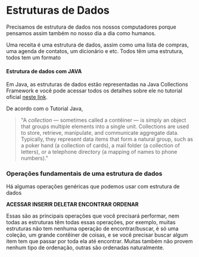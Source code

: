 
# Estruturas de Dados

Precisamos de estrutura de dados nos nossos computadores porque pensamos assim também no nosso dia a dia como humanos.

Uma receita é uma estrutura de dados, assim como uma lista de compras, uma agenda de contatos, um dicionário e etc. Todos têm uma estrutura, todos tem um formato

#### Estrutura de dados com JAVA

Em Java, as estruturas de dados estão representadas na Java Collections Framework e você pode acessar todos os detalhes sobre ele no tutorial oficial [neste link](https://docs.oracle.com/javase/tutorial/collections/index.html). 

De acordo com o Tutorial Java, 

> "A _collection_ — sometimes called a contêiner — is simply an object that groups multiple elements into a single unit. Collections are used to store, retrieve, manipulate, and communicate aggregate data. Typically, they represent data items that form a natural group, such as a poker hand (a collection of cards), a mail folder (a collection of letters), or a telephone directory (a mapping of names to phone numbers)."

### Operações fundamentais de uma estrutura de dados
Há algumas operações genéricas que podemos usar com estrutura de dados

**ACESSAR
INSERIR
DELETAR
ENCONTRAR
ORDENAR**

Essas são as principais operações que você precisará performar, nem todas as estruturas têm todas essas operações, por exemplo, muitas estruturas não tem nenhuma operação de encontrar/buscar, é só uma coleção, um grande contêiner de coisas, e se você precisar buscar algum item tem que passar por toda ela até encontrar. Muitas também não provem nenhum tipo de ordenação, outras são ordenadas naturalmente.
